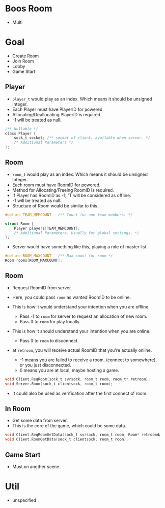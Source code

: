 # Boos Room
- Multi

# Goal
- Create Room
- Join Room
- Lobby
- Game Start

## Player
- `player_t` would play as an index. Which means it should be unsigned integer.
- Each Player must have PlayerID for powered.
- Allocating/Deallocating PlayerID is required.
- -1 will be treated as null.
```c
/** Nullable */
class Player {
    sock_t socket; /** socket of client. available when server. */
    /* Additional Parameters */
};
```


## Room
- `room_t` would play as an index. Which means it should be unsigned integer.
- Each room must have RoomID for powered.
- Method for Allocating/Freeing RoomID is required.
- If Player has RoomID as -1, 'T will be considered as offline.
- -1 will be treated as null.
- Structure of Room would be similar to this.

```c
#define TEAM_MEMCOUNT   /** Count for one team members. */

struct Room {
    Player players[TEAM_MEMCOUNT];
    /* Additional Parameters. Usually for global settings. */
};
```

- Server would have something like this, playing a role of master list.
```c
#define ROOM_MAXCOUNT   /** Max count for room */
Room rooms[ROOM_MAXCOUNT];
```

## Room
- Request RoomID from server.
- Here, you could pass `room` as wanted RoomID to be online.

- This is how it would understand your intention when you are offline.
    - Pass -1 to `room` for server to request an allocation of new room.
    - Pass 0 to `room` for play locally.

- This is how it should understand your intention when you are online.
    - Pass 0 to `room` to disconnect.

- at `retroom`, you will receive actual RoomID that you're actually online.
    - -1 means you are failed to receive a room. (connect to somewhere), or you just disconnected.
    - 0 means you are at local, maybe hosting a game.

```c
void Client.ReqRoom(sock_t svrsock, room_t room, room_t* retroom);
void Server.Room(sock_t clientsock, room_t room);
```

- It could also be used as verification after the first connect of room.

## In Room
- Get some data from server.
- This is the core of the game, which could be some data.

```c
void Client.ReqRoomGetData(sock_t svrsock, room_t room, Room* retroomdata);
void Client.RoomGetData(sock_t clientsock, room_t room);
```

## Game Start
- Must on another scene

# Util
- unspecified
